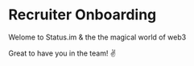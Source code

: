 [//]: <> (Title)

# Recruiter Onboarding

[//]: <> (Intro)

Welome to Status.im & the the magical world of web3

Great to have you in the team! ✌️

[//]: <> (Talent Team Org with discord handles)



[//]: <> (Overview of Teams/Projects)



[//]: <> (Overview of it all comes together, maybe like a flow or infographic style)



[//]: <> (Short overview on each team, what they are responsible for, what projects they're working on, who's in the team with discord handles & the discord channel to contact them on)



[//]: <> (Overview of how Status came about & where we are now, similar to pitch we give candidates)



[//]: <> (Recruitment @ Status)



[//]: <> (High level overview process from start to finish)



[//]: <> (Recruitment Process Detailed)



[//]: <> (Tools/Platforms)



[//]: <> (Challenges so far)



[//]: <> (Extra???)
